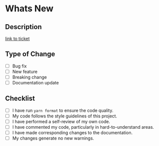 # Whats New

<!-- please describe what is being changed -->

## Description

<!--
Please include a summary of the changes and the issue(s) this PR addresses. Include relevant context and any screenshots if applicable. -->
[link to ticket]()

## Type of Change

- [ ] Bug fix
- [ ] New feature
- [ ] Breaking change
- [ ] Documentation update

## Checklist

- [ ] I have run `yarn format` to ensure the code quality.
- [ ] My code follows the style guidelines of this project.
- [ ] I have performed a self-review of my own code.
- [ ] I have commented my code, particularly in hard-to-understand areas.
- [ ] I have made corresponding changes to the documentation.
- [ ] My changes generate no new warnings.
